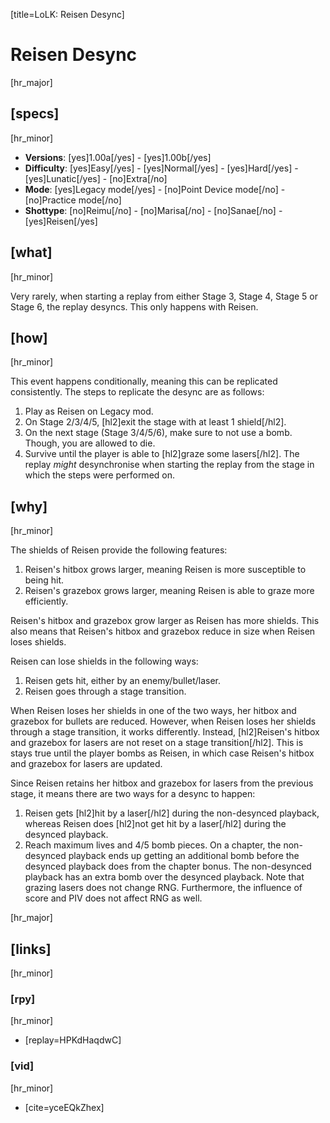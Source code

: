 [title=LoLK: Reisen Desync]
# Reisen Desync
[hr_major]

## [specs]
[hr_minor]

* **Versions**: [yes]1.00a[/yes] - [yes]1.00b[/yes]
* **Difficulty**: [yes]Easy[/yes] - [yes]Normal[/yes] - [yes]Hard[/yes] - [yes]Lunatic[/yes] - [no]Extra[/no]
* **Mode**: [yes]Legacy mode[/yes] - [no]Point Device mode[/no] - [no]Practice mode[/no]
* **Shottype**: [no]Reimu[/no] - [no]Marisa[/no] - [no]Sanae[/no] - [yes]Reisen[/yes]


## [what]
[hr_minor]

Very rarely, when starting a replay from either Stage 3, Stage 4, Stage 5 or Stage 6, the replay desyncs. This only happens with Reisen.

## [how]
[hr_minor]

This event happens conditionally, meaning this can be replicated consistently. The steps to replicate the desync are as follows:
1. Play as Reisen on Legacy mod.
2. On Stage 2/3/4/5, [hl2]exit the stage with at least 1 shield[/hl2].
3. On the next stage (Stage 3/4/5/6), make sure to not use a bomb. Though, you are allowed to die.
4. Survive until the player is able to [hl2]graze some lasers[/hl2]. 
The replay *might* desynchronise when starting the replay from the stage in which the steps were performed on.

## [why]
[hr_minor]

The shields of Reisen provide the following features:
1. Reisen's hitbox grows larger, meaning Reisen is more susceptible to being hit.
2. Reisen's grazebox grows larger, meaning Reisen is able to graze more efficiently.

Reisen's hitbox and grazebox grow larger as Reisen has more shields. This also means that Reisen's hitbox and grazebox reduce in size when Reisen loses shields.

Reisen can lose shields in the following ways:
1. Reisen gets hit, either by an enemy/bullet/laser.
2. Reisen goes through a stage transition.

When Reisen loses her shields in one of the two ways, her hitbox and grazebox for bullets are reduced. However, when Reisen loses her shields through a stage transition, it works differently. Instead, [hl2]Reisen's hitbox and grazebox for lasers are not reset on a stage transition[/hl2]. This is stays true until the player bombs as Reisen, in which case Reisen's hitbox and grazebox for lasers are updated.

Since Reisen retains her hitbox and grazebox for lasers from the previous stage, it means there are two ways for a desync to happen:
1. Reisen gets [hl2]hit by a laser[/hl2] during the non-desynced playback, whereas Reisen does [hl2]not get hit by a laser[/hl2] during the desynced playback.
2. Reach maximum lives and 4/5 bomb pieces. On a chapter, the non-desynced playback ends up getting an additional bomb before the desynced playback does from the chapter bonus. The non-desynced playback has an extra bomb over the desynced playback.
Note that grazing lasers does not change RNG. Furthermore, the influence of score and PIV does not affect RNG as well.


[hr_major]
## [links]
[hr_minor]
### [rpy]
[hr_minor]

+ [replay=HPKdHaqdwC]

### [vid]
[hr_minor]

+ [cite=yceEQkZhex]

